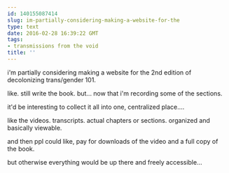 ```yaml
---
id: 140155087414
slug: im-partially-considering-making-a-website-for-the
type: text
date: 2016-02-28 16:39:22 GMT
tags:
- transmissions from the void
title: ''
---
```


i'm partially considering making a website for the 2nd edition of decolonizing trans/gender 101. 

like. still write the book. but... now that i'm recording some of the sections.

it'd be interesting to collect it all into one, centralized place....

like the videos. transcripts. actual chapters or sections. organized and basically viewable.

and then ppl could like, pay for downloads of the video and a full copy of the book.

but otherwise everything would be up there and freely accessible...